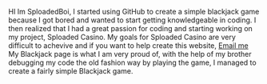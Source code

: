 HI Im SploadedBoi, I started using GitHub to create a simple blackjack game because I got bored and wanted to start getting knowledgeable in coding. I then realized that I had a great passion for coding and starting working on my project, Sploaded Casino. My goals for Sploaded Casino are very difficult to achevive and if you want to help create this website, [Email me]([mailto:youremail@example.com](https://mail.google.com/mail/?view=cm&fs=1&to=nicholas.beaudean@students.mot.k12.de.us)) My Blackjack page is what I am very proud of, with the help of my brother debugging my code the old fashion way by playing the game, I managed to create a fairly simple Blackjack game.
